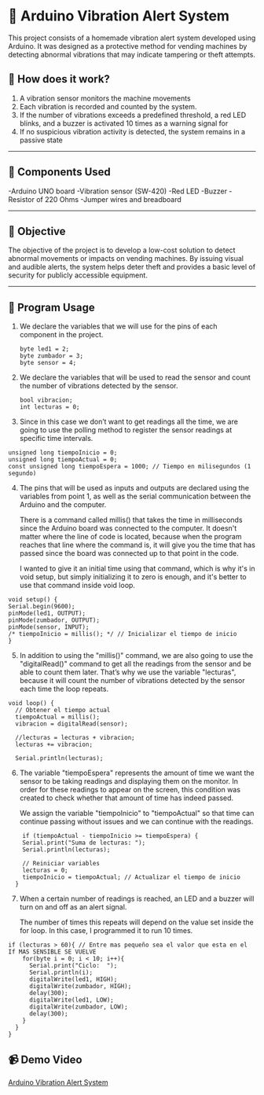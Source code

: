 # 🚨 Arduino Vibration Alert System

This project consists of a homemade vibration alert system developed using Arduino. It was designed as a protective method for vending machines by detecting abnormal vibrations that may indicate tampering or theft attempts.


## 🔧 How does it work?

  1. A vibration sensor monitors the machine movements
  2. Each vibration is recorded and counted by the system.
  3. If the number of vibrations exceeds a predefined threshold, a red LED blinks, and a buzzer is activated 10 times as a warning signal for 
  4. If no suspicious vibration activity is detected, the system remains in a passive state

---

## 🧰 Components Used

-Arduino UNO board
-Vibration sensor (SW-420)
-Red LED
-Buzzer
-Resistor of 220 Ohms
-Jumper wires and breadboard

---



## 🎯 Objective

The objective of the project is to develop a low-cost solution to detect abnormal movements or impacts on vending machines. By issuing visual and audible alerts, the system helps deter theft and provides a basic level of security for publicly accessible equipment.

---

##  🧐 Program Usage

1. We declare the variables that we will use for the pins of each component in the project.
   ```
   byte led1 = 2;
   byte zumbador = 3;
   byte sensor = 4;
   ```
2. We declare the variables that will be used to read the sensor and count the number of vibrations detected by the sensor.
    ```
   bool vibracion;
   int lecturas = 0;
    
   ```
3. Since in this case we don’t want to get readings all the time, we are going to use the polling method to register the sensor readings at specific time intervals.
  ```
  unsigned long tiempoInicio = 0;
  unsigned long tiempoActual = 0;
  const unsigned long tiempoEspera = 1000; // Tiempo en milisegundos (1 segundo)
  ```
4. The pins that will be used as inputs and outputs are declared using the variables from point 1, as well as the serial communication between the Arduino and the computer.

     There is a command called millis() that takes the time in milliseconds since the Arduino board was connected to the computer. It doesn't matter where the line of code is located, because when the program reaches that line where the command is, it will give you the time that has passed since the board was connected up to that point in the code.

    I wanted to give it an initial time using that command, which is why it's in void setup, but simply initializing it to zero is enough, and it's better to use that command inside void loop.

  ```
  void setup() {
  Serial.begin(9600);
  pinMode(led1, OUTPUT);
  pinMode(zumbador, OUTPUT);
  pinMode(sensor, INPUT);
 /* tiempoInicio = millis(); */ // Inicializar el tiempo de inicio
}
```
5. In addition to using the "millis()" command, we are also going to use the "digitalRead()" command to get all the readings from the sensor and be able to count them later. That’s why we use the variable "lecturas", because it will count the number of vibrations detected by the sensor each time the loop repeats.

```
void loop() {
  // Obtener el tiempo actual
  tiempoActual = millis();
  vibracion = digitalRead(sensor);

  //lecturas = lecturas + vibracion;
  lecturas += vibracion;

  Serial.println(lecturas);

```
6. The variable "tiempoEspera" represents the amount of time we want the sensor to be taking readings and displaying them on the monitor. In order for these readings to appear on the screen, this condition was created to check whether that amount of time has indeed passed.

     We assign the variable "tiempoInicio" to "tiempoActual" so that time can continue passing without issues and we can continue with the readings.
   
```
    if (tiempoActual - tiempoInicio >= tiempoEspera) {
    Serial.print("Suma de lecturas: ");
    Serial.println(lecturas);
    
    // Reiniciar variables
    lecturas = 0;
    tiempoInicio = tiempoActual; // Actualizar el tiempo de inicio
  }
```
7. When a certain number of readings is reached, an LED and a buzzer will turn on and off as an alert signal.

    The number of times this repeats will depend on the value set inside the for loop. In this case, I programmed it to run 10 times.
```
if (lecturas > 60){ // Entre mas pequeño sea el valor que esta en el If MAS SENSIBLE SE VUELVE
    for(byte i = 0; i < 10; i++){
      Serial.print("Ciclo:  ");
      Serial.println(i);
      digitalWrite(led1, HIGH);
      digitalWrite(zumbador, HIGH);
      delay(300);
      digitalWrite(led1, LOW);
      digitalWrite(zumbador, LOW);
      delay(300);
    }
  }
}
```
   
##  📹 Demo Video 

[Arduino Vibration Alert System](https://www.youtube.com/shorts/2jzDF9op100)



   


